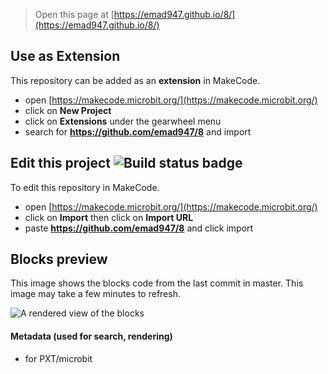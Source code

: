 
> Open this page at [https://emad947.github.io/8/](https://emad947.github.io/8/)

## Use as Extension

This repository can be added as an **extension** in MakeCode.

* open [https://makecode.microbit.org/](https://makecode.microbit.org/)
* click on **New Project**
* click on **Extensions** under the gearwheel menu
* search for **https://github.com/emad947/8** and import

## Edit this project ![Build status badge](https://github.com/emad947/8/workflows/MakeCode/badge.svg)

To edit this repository in MakeCode.

* open [https://makecode.microbit.org/](https://makecode.microbit.org/)
* click on **Import** then click on **Import URL**
* paste **https://github.com/emad947/8** and click import

## Blocks preview

This image shows the blocks code from the last commit in master.
This image may take a few minutes to refresh.

![A rendered view of the blocks](https://github.com/emad947/8/raw/master/.github/makecode/blocks.png)

#### Metadata (used for search, rendering)

* for PXT/microbit
<script src="https://makecode.com/gh-pages-embed.js"></script><script>makeCodeRender("{{ site.makecode.home_url }}", "{{ site.github.owner_name }}/{{ site.github.repository_name }}");</script>
